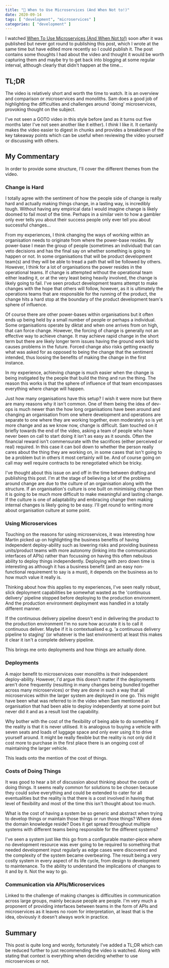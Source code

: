 ```yaml
---
title: "🔬 When to Use Microservices (And When Not to!)"
date: 2020-09-14
tags: [ "development", "microservices" ]
categories: [ "development" ]
---
```


I watched
[When To Use Microservices (And When Not to!)](https://www.youtube.com/watch?v=GBTdnfD6s5Q)
soon after it was published but never got round to publishing this post, which
I wrote at the same time but have edited more recently so I could publish it.
The post contains some thoughts I had about the video and thought it would be
worth capturing them and maybe try to get back into blogging at some regular
interval, although clearly that didn't happen at the time...

## TL;DR

The video is relatively short and worth the time to watch. It is an overview
and comparison or microservices and monoliths. Sam does a good job of
highlighting the difficulties and challenges around 'doing' microservices,
provoking thought on the subject.

I've not seen a GOTO video in this style before (and as it turns out five
months later I've not seen another like it either). I _think_ I like it. It
certainly makes the video easier to digest in chunks and provides a breakdown
of the key takeaway points which can be useful when reviewing the video
yourself or discussing with others.

## My Commentary

In order to provide some structure, I'll cover the different themes from the
video.

### Change is Hard

I totally agree with the sentiment of how the people side of change is really
hard and actually making things change, in a lasting way, is incredibly tough.
Without having any empirical data I would imagine change is likely doomed to
fail most of the time. Perhaps in a similar vein to how a gambler only ever
tells you about their success people only ever tell you about successful
changes...

From my experiences, I think changing the ways of working within an
organisation needs to originate from where the power-base resides. By
power-base I mean the group of people (sometimes an individual) that can veto
decisions and has the final say on whether something is going to happen or not.
In some organisations that will be product development team(s) and they will be
able to tread a path that will be followed by others. However, I think for a
lot of organisations the power resides in the operational teams. If change is
attempted without the operational team either leading it, or at the very least
being heavily involved, the change is likely going to fail. I've seen product
development teams attempt to make changes with the hope that others will follow,
however, as it is ultimately the operations teams that are responsible for the
running of the product, the change hits a hard stop at the boundary of the
product development team's sphere of influence.

Of course there are other power-bases within organisations but it often ends up
being held by a small number of people or perhaps a individual. Some
organisations operate by diktat and when one arrives from on high, that can
force change. However, the forcing of change is generally not an effective way
to achieve change. It may achieve rapid change in the short term but there are
likely longer term issues having the ground work laid to causes problems in the
future. Forced change also risks getting exactly what was asked for as opposed
to being the change that the sentiment intended, thus loosing the benefits of
making the change in the first instance.

In my experience, achieving change is much easier when the change is being
instigated by the people that build the thing and run the thing. The reason
this works is that the sphere of influence of that team encompasses everything
where change will happen.

Just how many organisations have this setup?
I wish it were more but there are many reasons why it isn't common. One of them
being the idea of dev-ops is much newer than the how long organisations have
been around and changing an organisation from one where development and
operations are separate to one where they are working together, even moderately
so is yet more change and as we know now, change is difficult. Sam touched on
it briefly towards the end of the video, asking a team of people who have never
been on call to start doing it isn't as easy as it sounds. Often the financial
reward isn't commensurate with the sacrifices (either perceived or real)
required. In this case it can boil down to whether the person really cares
about the thing they are working on, in some cases that isn't going to be a
problem but in others it most certainly will be. And of course going on call
may well require contracts to be renegotiated which be tricky.

I've thought about this issue on and off in the time between drafting and
publishing this post. I'm at the stage of believing a lot of the problems
around change are due to the culture of an organisation along with the
structure.
If an organisation's culture is one built on minimising change then it is going
to be much more difficult to make meaningful and lasting change.
If the culture is one of adaptability and embracing change then making internal
changes is likely going to be easy.
I'll get round to writing more about organisation culture at some point.

### Using Microservices

Touching on the reasons for using microservices, it was interesting how Martin
picked up on highlighting the business benefits of having independent
deploy-ability such as lowering risks and providing business units/product
teams with more autonomy (linking into the communication interfaces of APIs)
rather than focussing on having this often nebulous ability to deploy things
independently. Deploying with zero down time is interesting as although it has
a business benefit (and an easy non-functional requirement to say is a must),
it depends on the business as to how much value it really is.

Thinking about how this applies to my experiences, I've seen really robust,
slick deployment capabilities be somewhat wasted as the 'continuous delivery'
pipeline stopped before deploying to the production environment. And the
production environment deployment was handled in a totally different manner.

If the continuous delivery pipeline doesn't end in delivering the product to
the production environment I'm no sure how accurate it is to call it continuous
deliver. Maybe if it is contextualised e.g. 'a continuous delivery pipeline to
staging' (or whatever is the last environment) at least this makes it clear it
isn't a complete delivery pipeline.

This brings me onto deployments and how things are actually done.

### Deployments

A major benefit to microservices over monoliths is their independent
deploy-ability. However, I'd argue this doesn't matter if the deployments
aren't done frequently (resulting in many changes being bundled together across
many microservices) or they are done in such a way that all microservices
within the larger system are deployed in one go. This might have been what was
referred to in the video when Sam mentioned an organisation that had been able
to deploy independently at some point but never did it and as a result lost the
capability.

Why bother with the cost of the flexibility of being able to do something if
the reality is that it is never utilised. It is analogous to buying a vehicle
with seven seats and loads of luggage space and only ever using it to drive
yourself around. It might be really flexible but the reality is not only did it
cost more to purchase in the first place there is an ongoing cost of
maintaining the larger vehicle.

This leads onto the mention of the cost of things.

### Costs of Doing Things

It was good to hear a bit of discussion about thinking about the costs of doing
things. It seems really common for solutions to be chosen because they could
solve everything and could be extended to cater for all eventualities but the
reality is that there is a cost involved in having that level of flexibility
and most of the time this isn't thought about too much.

What is the cost of having a system be so generic and abstract when trying to
develop things or maintain those things or run those things?
Where does the domain knowledge reside?
Does it get spread throughout multiple systems with different teams
being responsible for the different systems?

I've seen a system just like this go from a configurable master-piece where no
development resource was ever going to be required to something that needed
development input regularly as edge cases were discovered and the complexity of
the system became overbearing.
The result being a very costly system in every aspect of its life cycle, from
design to development to maintenance. To the ability to understand the
implications of changes to it and by it.
Not the way to go.

### Communication via APIs/Microservices

Linked to the challenge of making changes is difficulties in communication
across large groups, mainly because people are people. I'm very much a
proponent of providing interfaces between teams in the form of APIs and
microservices as it leaves no room for interpretation, at least that is the
idea, obviously it doesn't always work in practice.

## Summary

This post is quite long and wordy, fortunately I've added a TL;DR which can be
reduced further to just recommending the video is watched. Along with stating
that context is everything when deciding whether to use microservices or not.
